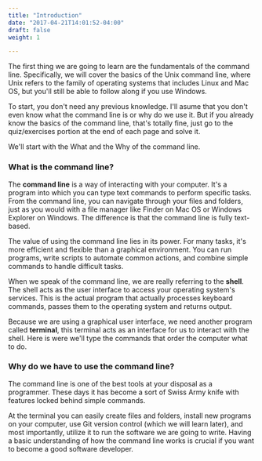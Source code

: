 ```yaml
---
title: "Introduction"
date: "2017-04-21T14:01:52-04:00"
draft: false
weight: 1

---
```


The first thing we are going to learn are the fundamentals of the command line. Specifically, we will cover the basics of the Unix command line, where Unix refers to the family of operating systems that includes Linux and Mac OS, but you'll still be able to follow along if you use Windows.

To start, you don't need any previous knowledge. I'll asume that you don't even know what the command line is or why do we use it. But if you already know the basics of the command line, that's totally fine, just go to the quiz/exercises portion at the end of each page and solve it.

We'll start with the <span class="underline">What</span> and the <span class="underline">Why</span> of the command line.

### What is the command line?

The **command line** is a way of interacting with your computer. It's a program into which you can type text commands to perform specific tasks. From the command line, you can navigate through your files and folders, just as you would with a file manager like Finder on Mac OS or Windows Explorer on Windows. The difference is that the command line is fully text-based.

The value of using the command line lies in its power. For many tasks, it's more efficient and flexible than a graphical environment. You can run programs, write scripts to automate common actions, and combine simple commands to handle difficult tasks.

When we speak of the command line, we are really referring to the **shell**. The shell acts as the user interface to access your operating system's services. This is the actual program that actually processes keyboard commands, passes them to the operating system and returns output.

Because we are using a graphical user interface, we need another program called **terminal**, this terminal acts as an interface for us to interact with the shell. Here is were we'll type the commands that order the computer what to do.

### Why do we have to use the command line?

The command line is one of the best tools at your disposal as a programmer. These days it has become a sort of Swiss Army knife with features locked behind simple commands.

At the terminal you can easily create files and folders, install new programs on your computer, use Git version control (which we will learn later), and most importantly, utilize it to run the software we are going to write. Having a basic understanding of how the command line works is crucial if you want to become a good software developer.
